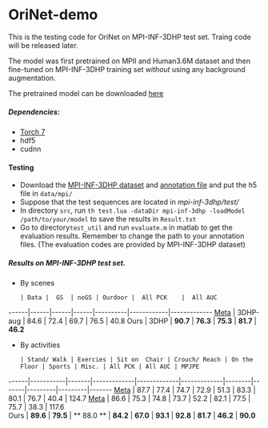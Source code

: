 # OriNet-demo
This is the testing code for OriNet on MPI-INF-3DHP test set. Traing code will be released later.

The model was first pretrained on MPII and Human3.6M dataset and then fine-tuned on MPI-INF-3DHP training set *without* using any background augmentation.

The pretrained model can be downloaded [here](https://drive.google.com/file/d/16UM6X5-7Drat2q1xF1BnvwslkFwsGNti/view?usp=sharing)

##### Dependencies:
* [Torch 7](http://torch.ch/docs/getting-started.html#_)
* hdf5
* cudnn

#### Testing
- Download the [MPI-INF-3DHP dataset](http://gvv.mpi-inf.mpg.de/3dhp-dataset/) and [annotation file](https://drive.google.com/file/d/1R1hWjRDHB8IOQZ74RIBOWA3_m_l6llVS/view?usp=sharing) and put the h5 file in `data/mpi/`
- Suppose that the test sequences are located in *mpi-inf-3dhp/test/*
- In directory `src`, run `th test.lua -dataDir mpi-inf-3dhp -loadModel /path/to/your/model` to save the results in `Result.txt`
- Go to directory`test_util` and run `evaluate.m` in matlab to get the evaluation results. Remember to change the path to your annotation files. (The evaluation codes are provided by MPI-INF-3DHP dataset)

##### Results on MPI-INF-3DHP test set.
* By scenes

      | Data |  GS  | noGS | Ourdoor |  All PCK    |  All AUC
------|------|------|------|----------|------------|-------------
 [Meta](http://gvv.mpi-inf.mpg.de/3dhp-dataset/) | 3DHP-aug | 84.6 | 72.4 |   69.7  | 76.5 | 40.8 
 Ours | 3DHP | **90.7** | **76.3** |   **75.3**  | **81.7** | **46.2** 


* By activities

      | Stand/ Walk | Exercies | Sit on  Chair | Crouch/ Reach | On the  Floor | Sports | Misc. | All PCK | All AUC | MPJPE
------|-----------|-------|-------------|-------------|-------------|--------|-------|---------|---------|-------
 [Meta](http://gvv.mpi-inf.mpg.de/projects/VNect/) |     87.7    |   77.4   |      74.7     |      72.9     |      51.3     |  83.3  |  80.1 |   76.7  |   40.4  | 124.7 
 [Meta](http://gvv.mpi-inf.mpg.de/3dhp-dataset/) |     86.6    |   75.3   |      74.8     |      73.7     |      52.2     |  82.1  |  77.5 |   75.7  |   38.3  |  117.6     
 Ours |       **89.6**    |   **79.5**   |     ** 88.0 **    |      **84.2**     |      **67.0**     |  **93.1**  |  **92.8** |   **81.7**  |   **46.2**  |  **90.0** 

